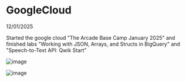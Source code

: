 # GoogleCloud


12/01/2025

Started the google cloud "The Arcade Base Camp January 2025" and finished labs "Working with JSON, Arrays, and Structs in BigQuery" and "Speech-to-Text API: Qwik Start"

![image](https://github.com/user-attachments/assets/3abfcf13-7848-4064-94fb-4330f034ea1c)

![image](https://github.com/user-attachments/assets/978098db-5712-477d-94ce-e7c48cf39887)




